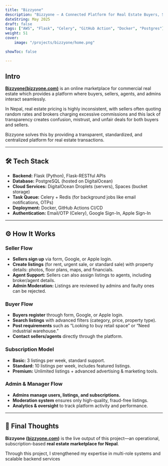 ```yaml
---
title: "Bizzyone"
description: "Bizzyone – A Connected Platform for Real Estate Buyers, Sellers & Agents"
dateString: May 2025
draft: false
tags: ["AWS", "Flask", "Celery", "GitHub Action", "Docker", "Postgres"]
weight: 51
cover:
    image: "/projects/bizzyone/home.png"

showToc: false

---
```



## Intro

[**Bizzyone(bizzyone.com)**](https://www.bizzyone.com/) is an online marketplace for commercial real estate which provides a platform where buyers, sellers, agents, and admins interact seamlessly.

In Nepal, real estate pricing is highly inconsistent, with sellers often quoting random rates and brokers charging excessive commissions and this lack of transparency creates confusion, mistrust, and unfair deals for both buyers and sellers. 

Bizzyone solves this by providing a transparent, standardized, and centralized platform for real estate transactions.

---

## 🛠 Tech Stack

- **Backend:** Flask (Python), Flask-RESTful APIs  
- **Database:** PostgreSQL (hosted on DigitalOcean)  
- **Cloud Services:** DigitalOcean Droplets (servers), Spaces (bucket storage)  
- **Task Queue:** Celery + Redis (for background jobs like email notifications, OTPs)  
- **Deployment:** Docker, GitHub Actions CI/CD  
- **Authentication:** Email/OTP (Celery), Google Sign-In, Apple Sign-In  

---

## ⚙️ How It Works

### Seller Flow
- **Sellers sign up** via form, Google, or Apple login.  
- **Create listings** (for rent, urgent sale, or standard sale) with property details: photos, floor plans, maps, and financials.  
- **Agent Support:** Sellers can also assign listings to agents, including broker/agent details.  
- **Admin Moderation:** Listings are reviewed by admins and faulty ones can be rejected.  

### Buyer Flow
- **Buyers register** through form, Google, or Apple login.  
- **Search listings** with advanced filters (category, price, property type).  
- **Post requirements** such as “Looking to buy retail space” or “Need industrial warehouse.”  
- **Contact sellers/agents** directly through the platform.  

### Subscription Model
- **Basic:** 3 listings per week, standard support.  
- **Standard:** 10 listings per week, includes featured listings.  
- **Premium:** Unlimited listings + advanced advertising & marketing tools.  

### Admin & Manager Flow
- **Admins manage users, listings, and subscriptions.**  
- **Moderation system** ensures only high-quality, fraud-free listings.  
- **Analytics & oversight** to track platform activity and performance.  

---

## 🚀 Final Thoughts
**Bizzyone ([bizzyone.com](https://www.bizzyone.com/))** is the live output of this project—an operational, subscription-based **real estate marketplace for Nepal**.  

Through this project, I strengthened my expertise in multi-role systems and  scalable backend services   